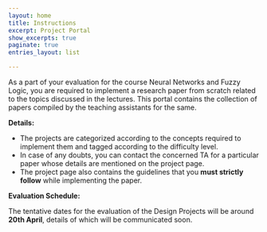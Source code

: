 ```yaml
---
layout: home
title: Instructions
excerpt: Project Portal
show_excerpts: true
paginate: true
entries_layout: list

---
```

As a part of your evaluation for the course Neural Networks and Fuzzy Logic, you are required to implement a research paper from scratch related to the topics discussed in the lectures. This portal contains the collection of papers compiled by the teaching assistants for the same.

**Details:**

* The projects are categorized according to the concepts required to implement them and tagged according to the difficulty level.
* In case of any doubts, you can contact the concerned TA for a particular paper whose details are mentioned on the project page.
* The project page also contains the guidelines that you **must strictly follow** while implementing the paper.

**Evaluation Schedule:**

The tentative dates for the evaluation of the Design Projects will be around **20th April**, details of which will be communicated soon.